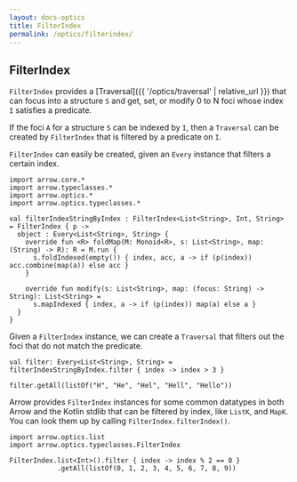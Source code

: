 ```yaml
---
layout: docs-optics
title: FilterIndex
permalink: /optics/filterindex/
---
```


## FilterIndex


`FilterIndex` provides a [Traversal]({{ '/optics/traversal' | relative_url }}) that can focus into a structure `S` and get, set, or modify 0 to N foci whose index `I` satisfies a predicate.

If the foci `A` for a structure `S` can be indexed by `I`, then a `Traversal` can be created by `FilterIndex` that is filtered by a predicate on `I`.

`FilterIndex` can easily be created, given an `Every` instance that filters a certain index.

```kotlin:ank
import arrow.core.*
import arrow.typeclasses.*
import arrow.optics.*
import arrow.optics.typeclasses.*

val filterIndexStringByIndex : FilterIndex<List<String>, Int, String> = FilterIndex { p ->
  object : Every<List<String>, String> {
    override fun <R> foldMap(M: Monoid<R>, s: List<String>, map: (String) -> R): R = M.run {
      s.foldIndexed(empty()) { index, acc, a -> if (p(index)) acc.combine(map(a)) else acc }
    }
  
    override fun modify(s: List<String>, map: (focus: String) -> String): List<String> =
      s.mapIndexed { index, a -> if (p(index)) map(a) else a }
  }
}
```

Given a `FilterIndex` instance, we can create a `Traversal` that filters out the foci that do not match the predicate.

```kotlin:ank
val filter: Every<List<String>, String> = filterIndexStringByIndex.filter { index -> index > 3 }

filter.getAll(listOf("H", "He", "Hel", "Hell", "Hello"))
```

Arrow provides `FilterIndex` instances for some common datatypes in both Arrow and the Kotlin stdlib that can be filtered by index, like `ListK`, and `MapK`. You can look them up by calling `FilterIndex.filterIndex()`.

```kotlin:ank
import arrow.optics.list
import arrow.optics.typeclasses.FilterIndex

FilterIndex.list<Int>().filter { index -> index % 2 == 0 }
            .getAll(listOf(0, 1, 2, 3, 4, 5, 6, 7, 8, 9))
```
